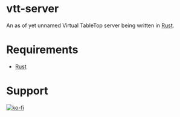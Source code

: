 # vtt-server
An as of yet unnamed Virtual TableTop server being written in [Rust](https://www.rust-lang.org/).

# Requirements
- [Rust](https://www.rust-lang.org/)

# Support
[![ko-fi](https://ko-fi.com/img/githubbutton_sm.svg)](https://ko-fi.com/U7U1HEKZ9)
